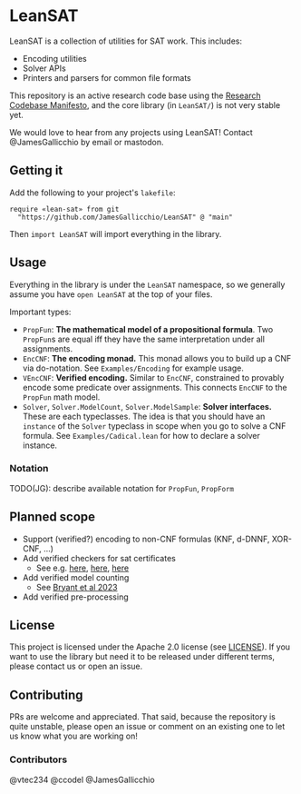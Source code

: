 # LeanSAT

LeanSAT is a collection of utilities for SAT work. This includes:
- Encoding utilities
- Solver APIs
- Printers and parsers for common file formats

This repository is an active research code base using the
[Research Codebase Manifesto](https://www.moderndescartes.com/essays/research_code/),
and the core library (in `LeanSAT/`) is not very stable yet.

We would love to hear from any projects using LeanSAT!
Contact @JamesGallicchio by email or mastodon.

## Getting it

Add the following to your project's `lakefile`:
```
require «lean-sat» from git
  "https://github.com/JamesGallicchio/LeanSAT" @ "main"
```
Then `import LeanSAT` will import everything in the library.

## Usage

Everything in the library is under the `LeanSAT` namespace,
so we generally assume you have `open LeanSAT` at the top of your files.

Important types:
- `PropFun`: **The mathematical model of a propositional formula**.
  Two `PropFun`s are equal iff they have the same interpretation under all assignments.
- `EncCNF`: **The encoding monad.**
  This monad allows you to build up a CNF via do-notation.
  See `Examples/Encoding` for example usage.
- `VEncCNF`: **Verified encoding.**
  Similar to `EncCNF`, constrained to provably encode some predicate over assignments.
  This connects `EncCNF` to the `PropFun` math model.
- `Solver`, `Solver.ModelCount`, `Solver.ModelSample`: **Solver interfaces.**
  These are each typeclasses.
  The idea is that you should have an `instance` of the `Solver` typeclass in scope
  when you go to solve a CNF formula.
  See `Examples/Cadical.lean` for how to declare a solver instance.

### Notation

TODO(JG): describe available notation for `PropFun`, `PropForm`

## Planned scope

- Support (verified?) encoding to non-CNF formulas (KNF, d-DNNF, XOR-CNF, ...)
- Add verified checkers for sat certificates
  - See e.g. [here](https://github.com/joehendrix/lean-sat-checker),
      [here](https://github.com/leanprover-community/mathlib4/blob/master/Mathlib/Tactic/Sat/FromLRAT.lean),
      [here](https://github.com/leanprover/leansat)
- Add verified model counting
  - See [Bryant et al 2023](https://github.com/rebryant/cpog)
- Add verified pre-processing

## License

This project is licensed under the Apache 2.0 license (see [LICENSE](LICENSE)).
If you want to use the library but need it to be released under different terms,
please contact us or open an issue.

## Contributing

PRs are welcome and appreciated.
That said, because the repository is quite unstable,
please open an issue or comment on an existing one
to let us know what you are working on!

### Contributors

@vtec234
@ccodel
@JamesGallicchio
